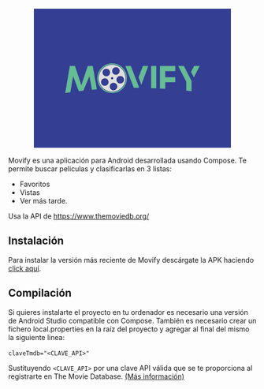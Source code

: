 <p align="center">
  <img src="app/src/main/res/drawable/movify_title_1.jpg" width="400"/>
</p>

Movify es una aplicación para Android desarrollada usando Compose. Te permite buscar peliculas y clasificarlas en 3 listas:
- Favoritos
- Vistas
- Ver más tarde.

Usa la API de https://www.themoviedb.org/

## Instalación

Para instalar la versión más reciente de Movify descárgate la APK haciendo [click aquí](https://github.com/beybo/Movify/releases/latest/download/Movify.apk).

## Compilación

Si quieres instalarte el proyecto en tu ordenador es necesario una versión de Android Studio compatible con Compose. También es necesario crear un fichero local.properties en la raíz del proyecto y agregar al final del mismo la siguiente linea:

``claveTmdb="<CLAVE_API>"``

Sustituyendo ``<CLAVE_API>`` por una clave API válida que se te proporciona al registrarte en The Movie Database. [(Más información)](https://developers.themoviedb.org/3/getting-started/authentication)
